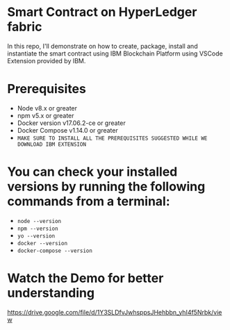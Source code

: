 # Smart Contract on HyperLedger fabric
In this repo, I'll demonstrate on how to create, package, install and instantiate the smart contract using IBM Blockchain Platform using VSCode Extension provided by IBM.
# Prerequisites 
- Node v8.x or greater
- npm v5.x or greater
- Docker version v17.06.2-ce or greater
- Docker Compose v1.14.0 or greater
- `MAKE SURE TO INSTALL ALL THE PREREQUISITES SUGGESTED WHILE WE DOWNLOAD IBM EXTENSION`

# You can check your installed versions by running the following commands from a terminal:
- `node --version`
- `npm --version`
- `yo --version`
- `docker --version`
- `docker-compose --version`

# Watch the Demo for better understanding 
https://drive.google.com/file/d/1Y3SLDfvJwhsppsJHehbbn_yhI4f5Nrbk/view

